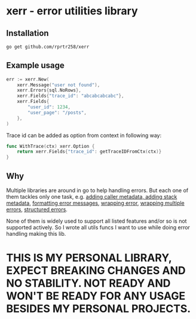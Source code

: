 # xerr - error utilities library

## Installation

```bash
go get github.com/rprtr258/xerr
```

## Example usage
```go
err := xerr.New(
    xerr.Message("user not found"),
    xerr.Errors{sql.NoRows},
    xerr.Fields{"trace_id": "abcabcabcabc"},
    xerr.Fields{
        "user_id": 1234,
        "user_page": "/posts",
    },
)
```

Trace id can be added as option from context in following way:
```go
func WithTrace(ctx) xerr.Option {
    return xerr.Fields{"trace_id": getTraceIDFromCtx(ctx)}
}
```

## Why
Multiple libraries are around in go to help handling errors. But each one of them tackles only one task, e.g. [adding caller metadata, adding stack metadata](https://github.com/ztrue/tracerr), [formatting error messages](https://pkg.go.dev/fmt#Errorf), [wrapping error](https://github.com/pkg/errors), [wrapping multiple errors](https://go.uber.org/multierr), [structured errors](https://github.com/Southclaws/fault).

None of them is widely used to support all listed features and/or so is not supported actively. So I wrote all utils funcs I want to use while doing error handling making this lib.

# THIS IS MY PERSONAL LIBRARY, EXPECT BREAKING CHANGES AND NO STABILITY. NOT READY AND WON'T BE READY FOR ANY USAGE BESIDES MY PERSONAL PROJECTS.
